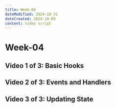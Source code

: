 ```yaml
---
title: Week-04
dateModified: 2024-10-31
dateCreated: 2024-10-09
content: video script
---
```


# Week-04

## Video 1 of 3: Basic Hooks

## Video 2 of 3: Events and Handlers

## Video 3 of 3: Updating State
